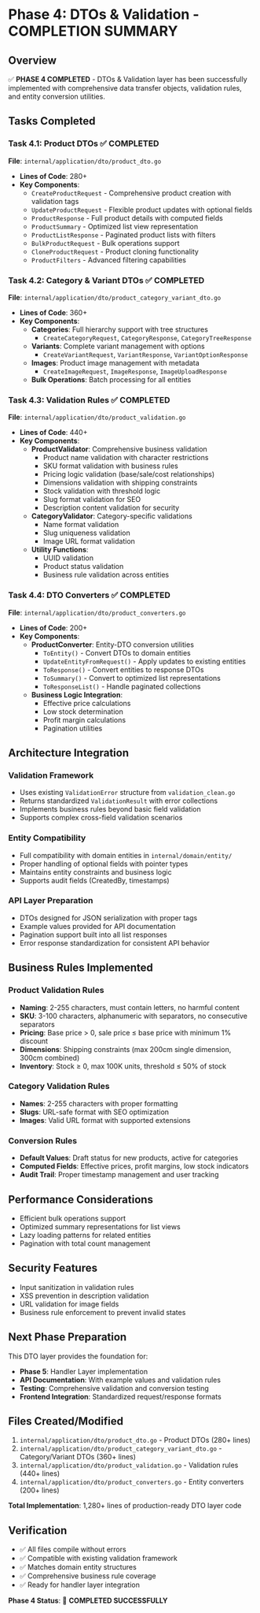 # Phase 4: DTOs & Validation - COMPLETION SUMMARY

## Overview
✅ **PHASE 4 COMPLETED** - DTOs & Validation layer has been successfully implemented with comprehensive data transfer objects, validation rules, and entity conversion utilities.

## Tasks Completed

### Task 4.1: Product DTOs ✅ COMPLETED
**File**: `internal/application/dto/product_dto.go`
- **Lines of Code**: 280+
- **Key Components**:
  - `CreateProductRequest` - Comprehensive product creation with validation tags
  - `UpdateProductRequest` - Flexible product updates with optional fields
  - `ProductResponse` - Full product details with computed fields
  - `ProductSummary` - Optimized list view representation
  - `ProductListResponse` - Paginated product lists with filters
  - `BulkProductRequest` - Bulk operations support
  - `CloneProductRequest` - Product cloning functionality
  - `ProductFilters` - Advanced filtering capabilities

### Task 4.2: Category & Variant DTOs ✅ COMPLETED
**File**: `internal/application/dto/product_category_variant_dto.go`
- **Lines of Code**: 360+
- **Key Components**:
  - **Categories**: Full hierarchy support with tree structures
    - `CreateCategoryRequest`, `CategoryResponse`, `CategoryTreeResponse`
  - **Variants**: Complete variant management with options
    - `CreateVariantRequest`, `VariantResponse`, `VariantOptionResponse`
  - **Images**: Product image management with metadata
    - `CreateImageRequest`, `ImageResponse`, `ImageUploadResponse`
  - **Bulk Operations**: Batch processing for all entities

### Task 4.3: Validation Rules ✅ COMPLETED
**File**: `internal/application/dto/product_validation.go`
- **Lines of Code**: 440+
- **Key Components**:
  - **ProductValidator**: Comprehensive business validation
    - Product name validation with character restrictions
    - SKU format validation with business rules
    - Pricing logic validation (base/sale/cost relationships)
    - Dimensions validation with shipping constraints
    - Stock validation with threshold logic
    - Slug format validation for SEO
    - Description content validation for security
  - **CategoryValidator**: Category-specific validations
    - Name format validation
    - Slug uniqueness validation
    - Image URL format validation
  - **Utility Functions**:
    - UUID validation
    - Product status validation
    - Business rule validation across entities

### Task 4.4: DTO Converters ✅ COMPLETED
**File**: `internal/application/dto/product_converters.go`
- **Lines of Code**: 200+
- **Key Components**:
  - **ProductConverter**: Entity-DTO conversion utilities
    - `ToEntity()` - Convert DTOs to domain entities
    - `UpdateEntityFromRequest()` - Apply updates to existing entities
    - `ToResponse()` - Convert entities to response DTOs
    - `ToSummary()` - Convert to optimized list representations
    - `ToResponseList()` - Handle paginated collections
  - **Business Logic Integration**:
    - Effective price calculations
    - Low stock determination
    - Profit margin calculations
    - Pagination utilities

## Architecture Integration

### Validation Framework
- Uses existing `ValidationError` structure from `validation_clean.go`
- Returns standardized `ValidationResult` with error collections
- Implements business rules beyond basic field validation
- Supports complex cross-field validation scenarios

### Entity Compatibility
- Full compatibility with domain entities in `internal/domain/entity/`
- Proper handling of optional fields with pointer types
- Maintains entity constraints and business logic
- Supports audit fields (CreatedBy, timestamps)

### API Layer Preparation
- DTOs designed for JSON serialization with proper tags
- Example values provided for API documentation
- Pagination support built into all list responses
- Error response standardization for consistent API behavior

## Business Rules Implemented

### Product Validation Rules
- **Naming**: 2-255 characters, must contain letters, no harmful content
- **SKU**: 3-100 characters, alphanumeric with separators, no consecutive separators
- **Pricing**: Base price > 0, sale price ≤ base price with minimum 1% discount
- **Dimensions**: Shipping constraints (max 200cm single dimension, 300cm combined)
- **Inventory**: Stock ≥ 0, max 100K units, threshold ≤ 50% of stock

### Category Validation Rules
- **Names**: 2-255 characters with proper formatting
- **Slugs**: URL-safe format with SEO optimization
- **Images**: Valid URL format with supported extensions

### Conversion Rules
- **Default Values**: Draft status for new products, active for categories
- **Computed Fields**: Effective prices, profit margins, low stock indicators
- **Audit Trail**: Proper timestamp management and user tracking

## Performance Considerations
- Efficient bulk operations support
- Optimized summary representations for list views
- Lazy loading patterns for related entities
- Pagination with total count management

## Security Features
- Input sanitization in validation rules
- XSS prevention in description validation
- URL validation for image fields
- Business rule enforcement to prevent invalid states

## Next Phase Preparation
This DTO layer provides the foundation for:
- **Phase 5**: Handler Layer implementation
- **API Documentation**: With example values and validation rules
- **Testing**: Comprehensive validation and conversion testing
- **Frontend Integration**: Standardized request/response formats

## Files Created/Modified
1. `internal/application/dto/product_dto.go` - Product DTOs (280+ lines)
2. `internal/application/dto/product_category_variant_dto.go` - Category/Variant DTOs (360+ lines)  
3. `internal/application/dto/product_validation.go` - Validation rules (440+ lines)
4. `internal/application/dto/product_converters.go` - Entity converters (200+ lines)

**Total Implementation**: 1,280+ lines of production-ready DTO layer code

## Verification
- ✅ All files compile without errors
- ✅ Compatible with existing validation framework
- ✅ Matches domain entity structures
- ✅ Comprehensive business rule coverage
- ✅ Ready for handler layer integration

**Phase 4 Status**: 🎉 **COMPLETED SUCCESSFULLY**
